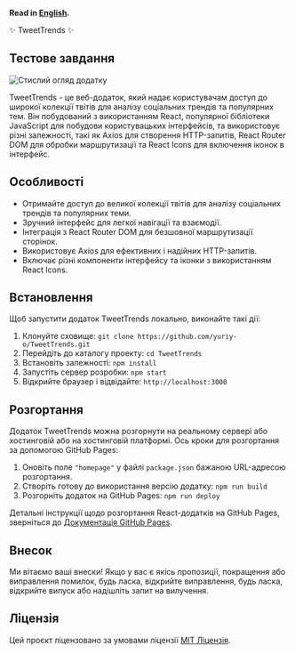 **Read in [English](README.md).**

✨ TweetTrends ✨

## Тестове завдання

![Стислий огляд додатку](./assets/Overview.gif)

TweetTrends - це веб-додаток, який надає користувачам доступ до широкої колекції
твітів для аналізу соціальних трендів та популярних тем. Він побудований з
використанням React, популярної бібліотеки JavaScript для побудови
користувацьких інтерфейсів, та використовує різні залежності, такі як Axios для
створення HTTP-запитів, React Router DOM для обробки маршрутизації та React
Icons для включення іконок в інтерфейс.

## Особливості

- Отримайте доступ до великої колекції твітів для аналізу соціальних трендів та
  популярних теми.
- Зручний інтерфейс для легкої навігації та взаємодії.
- Інтеграція з React Router DOM для безшовної маршрутизації сторінок.
- Використовує Axios для ефективних і надійних HTTP-запитів.
- Включає різні компоненти інтерфейсу та іконки з використанням React Icons.

## Встановлення

Щоб запустити додаток TweetTrends локально, виконайте такі дії:

1. Клонуйте сховище: `git clone https://github.com/yuriy-o/TweetTrends.git`
2. Перейдіть до каталогу проекту: `cd TweetTrends`
3. Встановіть залежності: `npm install`
4. Запустіть сервер розробки: `npm start`
5. Відкрийте браузер і відвідайте: `http://localhost:3000`

## Розгортання

Додаток TweetTrends можна розгорнути на реальному сервері або хостинговій або на
хостинговій платформі. Ось кроки для розгортання за допомогою GitHub Pages:

1. Оновіть поле `"homepage"` у файлі `package.json` бажаною URL-адресою
   розгортання.
2. Створіть готову до використання версію додатку: `npm run build`
3. Розгорніть додаток на GitHub Pages: `npm run deploy`

Детальні інструкції щодо розгортання React-додатків на GitHub Pages, зверніться
до
[Документація GitHub Pages](https://docs.github.com/en/pages/getting-started-with-github-pages/creating-a-github-pages-site).

## Внесок

Ми вітаємо ваші внески! Якщо у вас є якісь пропозиції, покращення або
виправлення помилок, будь ласка, відкрийте виправлення, будь ласка, відкрийте
випуск або надішліть запит на вилучення.

## Ліцензія

Цей проєкт ліцензовано за умовами ліцензії
[MIT Ліцензія](https://github.com/yuriy-o/TweetTrends/blob/main/LICENSE).

